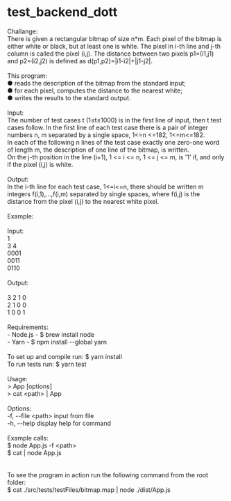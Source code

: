# test_backend_dott

Challange:\
There is given a rectangular bitmap of size n*m. Each pixel of the bitmap is either white or black, but at least one is white. The pixel in i-th line and j-th column is called the pixel (i,j). The distance between two pixels p1=(i1,j1) and p2=(i2,j2) is defined as d(p1,p2)=|i1-i2|+|j1-j2|.\
\
This program:\
	● reads the description of the bitmap from the standard input;\
	● for each pixel, computes the distance to the nearest white;\
	● writes the results to the standard output.\
\
Input:\
The number of test cases t (1≤t≤1000) is in the first line of input, then t test cases follow.
In the first line of each test case there is a pair of integer numbers n, m separated by a single space, 1<=n <=182, 1<=m<=182.\
In each of the following n lines of the test case exactly one zero-one word of length m, the description of one line of the bitmap, is written.\
On the j-th position in the line (i+1), 1 <= i <= n, 1 <= j <= m, is '1' if, and only if the pixel (i,j) is white.\
\
Output:\
In the i-th line for each test case, 1<=i<=n, there should be written m integers f(i,1),...,f(i,m) separated by single spaces, where f(i,j) is the distance from the pixel (i,j) to the nearest white pixel.\
\
Example:\
\
Input:\
1\
3 4\
0001\
0011\
0110\
\
Output:\
\
3 2 1 0\
2 1 0 0\
1 0 0 1\
\
Requirements:\
	- Node.js -  				$ brew install node\
	- Yarn -  					$ npm install --global yarn\
\
To set up and compile run:	$ yarn install\
To run tests run:			$ yarn test\
\
Usage:\
	> App [options]\
	> cat \<path> | App\
\
Options:\
	-f, --file \<path>	input from file\
	-h, --help			display help for command\
\
Example calls:\
	$ node App.js -f \<path>\
	$ cat <path> | node App.js\
\
\
To see the program in action run the following command from the root folder:\
	$ cat ./src/tests/testFiles/bitmap.map | node ./dist/App.js
